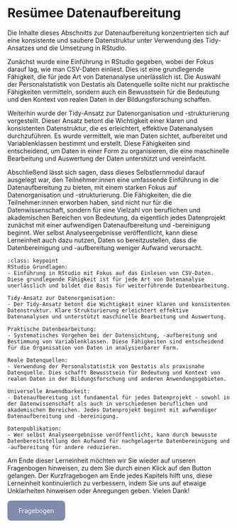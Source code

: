 # Resümee Datenaufbereitung

Die Inhalte dieses Abschnitts zur Datenaufbereitung konzentrierten sich auf eine konsistente und saubere Datenstruktur unter Verwendung des Tidy-Ansatzes und die Umsetzung in RStudio.

Zunächst wurde eine Einführung in RStudio gegeben, wobei der Fokus darauf lag, wie man CSV-Daten einliest. Dies ist eine grundlegende Fähigkeit, die für jede Art von Datenanalyse unerlässlich ist. Die Auswahl der Personalstatistik von Destatis als Datenquelle sollte nicht nur praktische Fähigkeiten vermitteln, sondern auch ein Bewusstsein für die Bedeutung und den Kontext von realen Daten in der Bildungsforschung schaffen.

Weiterhin wurde der Tidy-Ansatz zur Datenorganisation und -strukturierung vorgestellt. Dieser Ansatz betont die Wichtigkeit einer klaren und konsistenten Datenstruktur, die es erleichtert, effektive Datenanalysen durchzuführen. Es wurde vermittelt, wie man Daten sichtet, aufbereitet und Variablenklassen bestimmt und erstellt. Diese Fähigkeiten sind entscheidend, um Daten in einer Form zu organisieren, die eine maschinelle Bearbeitung und Auswertung der Daten unterstützt und vereinfacht.

Abschließend lässt sich sagen, dass dieses Selbstlernmodul darauf ausgelegt war, den Teilnehmer:innen eine umfassende Einführung in die Datenaufbereitung zu bieten, mit einem starken Fokus auf Datenorganisation und -strukturierung. Die Fähigkeiten, die die Teilnehmer:innen erworben haben, sind nicht nur für die Datenwissenschaft, sondern für eine Vielzahl von beruflichen und akademischen Bereichen von Bedeutung, da eigentlich jedes Datenprojekt zunächst mit einer aufwendigen Datenaufbereitung und -bereinigung beginnt. Wer selbst Analyseergebnisse veröffentlicht, kann diese Lerneinheit auch dazu nutzen, Daten so bereitzustellen, dass die Datenbereinigung und -aufbereitung weniger Aufwand verursacht.  

```{admonition} Key points
:class: keypoint
RStudio Grundlagen:  
- Einführung in RStudio mit Fokus auf das Einlesen von CSV-Daten. Diese grundlegende Fähigkeit ist für jede Art von Datenanalyse unerlässlich und bildet die Basis für weiterführende Datenbearbeitung.

Tidy-Ansatz zur Datenorganisation:  
- Der Tidy-Ansatz betont die Wichtigkeit einer klaren und konsistenten Datenstruktur. Klare Strukturierung erleichtert effektive Datenanalysen und unterstützt maschinelle Bearbeitung und Auswertung.

Praktische Datenbearbeitung:  
- Systematisches Vorgehen bei der Datensichtung, -aufbereitung und Bestimmung von Variablenklassen. Diese Fähigkeiten sind entscheidend für die Organisation von Daten in analysierbarer Form.

Reale Datenquellen:  
- Verwendung der Personalstatistik von Destatis als praxisnahe Datenquelle. Dies schafft Bewusstsein für Bedeutung und Kontext von realen Daten in der Bildungsforschung und anderen Anwendungsgebieten.

Universelle Anwendbarkeit:
- Datenaufbereitung ist fundamental für jedes Datenprojekt - sowohl in der Datenwissenschaft als auch in verschiedenen beruflichen und akademischen Bereichen. Jedes Datenprojekt beginnt mit aufwendiger Datenaufbereitung und -bereinigung.

Datenpublikation:
- Wer selbst Analyseergebnisse veröffentlicht, kann durch bewusste Datenbereitstellung den Aufwand für nachgelagerte Datenbereinigung und -aufbereitung für andere reduzieren.
```

Am Ende dieser Lerneinheit möchten wir Sie wieder auf unseren Fragenbogen hinweisen, zu dem Sie durch einen Klick auf den Button gelangen.
Der Kurzfragebogen am Ende jedes Kapitels hilft uns, diese Lerneinheit kontinuierlich zu verbessern, indem Sie uns auf etwaige Unklarheiten hinweisen oder Anregungen geben. Vielen Dank!  


<a href="https://gesellschaftfuerinformatik.limesurvey.net/745598?newtest=Y&lang=de&Git=0004" target="_blank"
   style="display: inline-block;
          background-color: #818bac;
          padding: 14px 25px;
          text-align: center;
          color: white;
          border-radius: 8px;
          text-decoration: none;">
  Fragebogen
</a>

